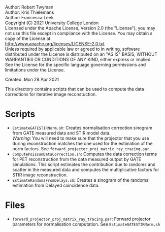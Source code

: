 Author: Robert Twyman<br />
Author: Kris Thielemans<br />
Author: Francesca Leek<br />
Copyright (C) 2021 University College London<br />
Licensed under the Apache License, Version 2.0 (the "License");
you may not use this file except in compliance with the License.
You may obtain a copy of the License at
<br />
http://www.apache.org/licenses/LICENSE-2.0.txt
<br />
Unless required by applicable law or agreed to in writing, software
distributed under the License is distributed on an "AS IS" BASIS,
WITHOUT WARRANTIES OR CONDITIONS OF ANY KIND, either express or implied.
See the License for the specific language governing permissions and
limitations under the License.

Created:  Mon 28 Apr 2021

This directory contains scripts that can be used to compute the data corrections for iterative image reconstuction. 

Scripts
=======
* `EstimateGATESTIRNorm.sh`: Creates normalisation correction sinogram from GATE measured data and STIR model data.<br />
   *Warning:* You will need to make sure that the projector that you use during reconstruction matches the one used for the estimation of the norm factors. See `forward_projector_proj_matrix_ray_tracing.par`.
* `ComputePoissonDataCorrection.sh`: Computes the data correction terms for PET reconstruction from the data measured output by GATE simulations. This script estimates the contribution due to randoms and scatter in the measured data and computes the multiplicative factors for STIR image reconstruction.
* `EstimateRandomsFromDelays.sh`: Creates a sinogram of the randoms estimation from Delayed coincidence data.

Files
=======
* `forward_projector_proj_matrix_ray_tracing.par`: Forward projector parameters for normalisation computation. See `EstimateGATESTIRNorm.sh`
